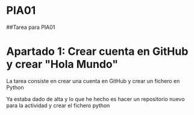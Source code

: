 # PIA01
##Tarea para PIA01
# Apartado 1: Crear cuenta en GitHub y crear "Hola Mundo"
La tarea consiste en crear una cuenta en GitHub y crear un fichero en Python

Ya estaba dado de alta y lo que he hecho es hacer un repositorio nuevo para la actividad y crear el fichero python
